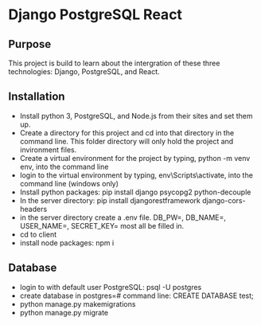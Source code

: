 # Django PostgreSQL React

## Purpose
This project is build to learn about the intergration of these three technologies: Django, PostgreSQL, and React.

## Installation

* Install python 3, PostgreSQL, and Node.js from their sites and set them up.  
* Create a directory for this project and cd into that directory in the command line.  This folder directory will only hold the project and invironment files.
* Create a virtual environment for the project by typing, python -m venv env, into the command line
* login to the virtual environment by typing, env\Scripts\activate, into the command line (windows only)
* Install python packages: pip install django psycopg2 python-decouple
* In the server directory: pip install djangorestframework django-cors-headers
* in the server directory create a .env file.  DB_PW=, DB_NAME=, USER_NAME=, SECRET_KEY= most all be filled in.
* cd to client 
* install node packages: npm i


## Database
* login to with default user PostgreSQL: psql -U postgres
* create database in postgres=# command line: CREATE DATABASE test;
* python manage.py makemigrations
* python manage.py migrate